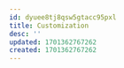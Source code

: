 ```yaml
---
id: dyuee8tj8qsw5gtacc95pxl
title: Customization
desc: ''
updated: 1701362767262
created: 1701362767262
---
```


